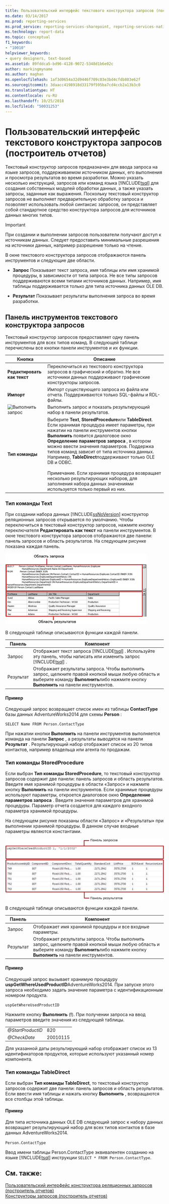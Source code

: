 ```yaml
---
title: Пользовательский интерфейс текстового конструктора запросов (построитель отчетов) | Документация Майкрософт
ms.date: 03/14/2017
ms.prod: reporting-services
ms.prod_service: reporting-services-sharepoint, reporting-services-native
ms.technology: report-data
ms.topic: conceptual
f1_keywords:
- "10010"
helpviewer_keywords:
- query designers, text-based
ms.assetid: 89fddca5-bd96-4128-9072-5348d1b6e02c
author: markingmyname
ms.author: maghan
ms.openlocfilehash: 1af3d0654a32d9446f709c03e3bd4cfdb803e62f
ms.sourcegitcommit: 3daacc4198918d33179f595ba7cd4ccb2a13b3c0
ms.translationtype: HT
ms.contentlocale: ru-RU
ms.lasthandoff: 10/25/2018
ms.locfileid: "50031253"
---
```

# <a name="text-based-query-designer-user-interface-report-builder"></a>Пользовательский интерфейс текстового конструктора запросов (построитель отчетов)
  Текстовый конструктор запросов предназначен для ввода запроса на языке запросов, поддерживаемом источником данных, его выполнения и просмотра результатов во время разработки. Можно указать несколько инструкций, запросов или команд языка [!INCLUDE[tsql](../../includes/tsql-md.md)] для создания собственных модулей обработки данных, а также указать запросы, заданные как выражения. Поскольку текстовый конструктор запросов не выполняет предварительную обработку запроса и позволяет использовать любой синтаксис запросов, он представляет собой стандартное средство конструктора запросов для источников данных многих типов.  
  
> [!IMPORTANT]  
>  При создании и выполнении запросов пользователи получают доступ к источникам данных. Следует предоставить минимальные разрешения на источники данных, например разрешение только на чтение.  
  
 В окне текстового конструктора запросов отображаются панель инструментов и следующие две области.  
  
-   **Запрос** Показывает текст запроса, имя таблицы или имя хранимой процедуры, в зависимости от типа запроса. Не все типы запросов поддерживаются всеми типами источников данных. Например, имя таблицы поддерживается только для типа источника данных OLE DB.  
  
-   **Результат** Показывает результаты выполнения запроса во время разработки.  
  
## <a name="text-based-query-designer-toolbar"></a>Панель инструментов текстового конструктора запросов  
 Текстовый конструктор запросов предоставляет одну панель инструментов для всех типов команд. В следующей таблице перечислены все кнопки панели инструментов и их функции.  
  
|Кнопка|Описание|  
|------------|-----------------|  
|**Редактировать как текст**|Переключиться из текстового конструктора запросов в графический и обратно. Не все источники данных поддерживают графические конструкторы запросов.|  
|**Импорт**|Импорт существующего запроса из файла или отчета. Поддерживаются только SQL-файлы и RDL-файлы.|  
|![Выполнить запрос](../../reporting-services/report-data/media/rsqdicon-run.gif "Выполнить запрос")|Выполнить запрос и показать результирующий набор в панели результатов.|  
|**Тип команды**|Выберите **Text**, **StoredProcedure**или **TableDirect**. Если хранимая процедура имеет параметры, при нажатии на панели инструментов кнопки **Выполнить** появится диалоговое окно **Определение параметров запроса** , в котором можно ввести значения параметров. Поддержка типов команд зависит от типа источника данных. Например, **TableDirect**поддерживают только OLE DB и ODBC.<br /><br /> Примечание. Если хранимая процедура возвращает несколько результирующих наборов, для заполнения набора данных значениями используется только первый из них.|  
  
### <a name="command-type-text"></a>Тип команды Text  
 При создании набора данных [!INCLUDE[ssNoVersion](../../includes/ssnoversion-md.md)] конструктор реляционных запросов открывается по умолчанию. Чтобы переключиться в текстовый конструктор запросов, нажмите кнопку переключателя **Редактировать как текст** на панели инструментов. В окне текстового конструктора запросов отображаются две панели: панель запросов и область результатов. На следующем рисунке показана каждая панель.  
  
 ![Конструктор универсальных запросов с запросом реляционных данных](../../reporting-services/report-data/media/rsqd-dsaw-sql-generic.gif "Конструктор универсальных запросов с запросом реляционных данных")  
  
 В следующей таблице описываются функции каждой панели.  
  
|Панель|Компонент|  
|----------|--------------|  
|Запрос|Отображает текст запроса [!INCLUDE[tsql](../../includes/tsql-md.md)] . Используйте эту панель, чтобы написать или изменить запрос [!INCLUDE[tsql](../../includes/tsql-md.md)] .|  
|Результат|Отображает результаты запроса. Чтобы выполнить запрос, щелкните правой кнопкой мыши любую область и выберите команду **Выполнить**либо нажмите кнопку **Выполнить** на панели инструментов.|  
  
#### <a name="example"></a>Пример  
 Следующий запрос возвращает список имен из таблицы **ContactType** базы данных AdventureWorks2014 для схемы **Person** :  
  
```  
SELECT Name FROM Person.ContactType  
```  
  
 При нажатии кнопки **Выполнить** на панели инструментов выполняется команда на панели **Запрос** , а результаты выводятся на панели **Результат** . Результирующий набор отображает список из 20 типов контактов, например владельца или агента по продажам.  
  
### <a name="command-type-storedprocedure"></a>Тип команды StoredProcedure  
 Если выбран **Тип команды StoredProcedure**, то текстовый конструктор запросов содержит две панели: панель запросов и область результатов. Введите имя хранимой процедуры в области «Запрос» и нажмите кнопку **Выполнить** на панели инструментов. Если хранимые процедуры используют параметры, откроется диалоговое окно **Определение параметров запроса** . Введите значения параметров для хранимой процедуры. Параметр отчета создается для каждого входного параметра хранимой процедуры.  
  
 На следующем рисунке показаны области «Запрос» и «Результаты» при выполнении хранимой процедуры. В данном случае входные параметры являются константами.  
  
 ![Хранимая процедура в конструкторе текстовых запросов](../../reporting-services/report-data/media/rs-relational-text-sp.gif "Хранимая процедура в конструкторе текстовых запросов")  
  
 В следующей таблице описываются функции каждой панели.  
  
|Панель|Компонент|  
|----------|--------------|  
|Запрос|Отображает имя хранимой процедуры и все входные параметры.|  
|Результат|Отображает результаты запроса. Чтобы выполнить запрос, щелкните правой кнопкой мыши любую область и выберите команду **Выполнить**либо нажмите кнопку **Выполнить** на панели инструментов.|  
  
#### <a name="example"></a>Пример  
 Следующий запрос вызывает хранимую процедуру **uspGetWhereUsedProductID**AdventureWorks2014. При запуске этого запроса необходимо задать значение параметра с идентификационным номером продукта.  
  
```  
uspGetWhereUsedProductID  
```  
  
 Нажмите кнопку **Выполнить** (**!**). При получении запроса на ввод параметров введите значения из следующей таблицы.  
  
|||  
|-|-|  
|*@StartProductID*|820|  
|*@CheckDate*|20010115|  
  
 Для указанной даты результирующий набор отображает список из 13 идентификаторов продуктов, которые используют указанный номер компонента.  
  
### <a name="command-type-tabledirect"></a>Тип команды TableDirect  
 Если выбран **Тип команды TableDirect**, то текстовый конструктор запросов содержит две панели: панель запросов и область результатов. Если ввести имя таблицы и нажать кнопку **Выполнить** , возвращаются все столбцы этой таблицы.  
  
#### <a name="example"></a>Пример  
 Для типа источника данных OLE DB следующий запрос к набору данных возвращает результирующий набор для всех типов контактов в базе данных AdventureWorks2014.  
  
 `Person.ContactType`  
  
 Ввод имени таблицы Person.ContactType эквивалентен созданию на языке [!INCLUDE[tsql](../../includes/tsql-md.md)] инструкции `SELECT * FROM Person.ContactType`.  
  
## <a name="see-also"></a>См. также:  
 [Пользовательский интерфейс конструктора реляционных запросов (построитель отчетов)](../../reporting-services/report-data/relational-query-designer-user-interface-report-builder.md)   
 [Конструкторы запросов (построитель отчетов)](https://msdn.microsoft.com/library/553f0d4e-8b1d-4148-9321-8b41a1e8e1b9)  
  
  
